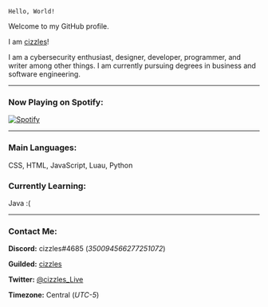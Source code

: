 `Hello, World!`

Welcome to my GitHub profile.

I am [cizzles](https://github.com/cizzles)!

I am a cybersecurity enthusiast, designer, developer, programmer, and writer among other things. I am currently pursuing degrees in business and software engineering.

---

### Now Playing on Spotify:

[![Spotify](https://cizzles-now-playing-on-spotify.vercel.app/api/spotify)](https://open.spotify.com/user/apaig6ltu8b8w8ybkg8xa4n66)

---

### Main Languages:

CSS, HTML, JavaScript, Luau, Python

### Currently Learning:

Java :(

---

### Contact Me:

**Discord:** cizzles#4685 (*350094566277251072*)

**Guilded:** [cizzles](https://www.guilded.gg/u/cizzles)

**Twitter:** [@cizzles_Live](https://twitter.com/cizzles_Live)

**Timezone:** Central (*UTC-5*)
